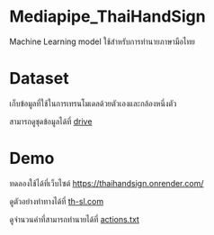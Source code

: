# Mediapipe_ThaiHandSign
Machine Learning model ใช้สำหรับการทำนายภาษามือไทย
# Dataset
เก็บข้อมูลที่ใช้ในการเทรนโมเดลด้วยตัวเองและกล้องหนึ่งตัว

สามารถดูชุดข้อมูลได้ที่ [drive](https://drive.google.com/drive/u/0/folders/1KYh-4drGo-J1xYOIgOe9ldKfKVsviWBA)
# Demo
ทดลองใช้ได้ที่เว็บไซต์ https://thaihandsign.onrender.com/

ดูตัวอย่างท่าทางได้ที่ [th-sl.com](https://www.th-sl.com/)

ดูจำนวนคำที่สามารถทำนายได้ที่ [actions.txt](https://github.com/Annerez/Mediapipe_ThaiHandSign/blob/main/actions.txt)
